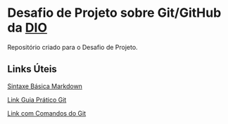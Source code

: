 # Desafio de Projeto sobre Git/GitHub da [DIO](https://www.dio.me/)
Repositório criado para o Desafio de Projeto.

## Links Úteis
[Sintaxe Básica Markdown](https://www.markdownguide.org/basic-syntax/)

[Link Guia Prático Git](https://rogerdudler.github.io/git-guide/index.pt_BR.html)

[Link com Comandos do Git](https://comandosgit.github.io/)

